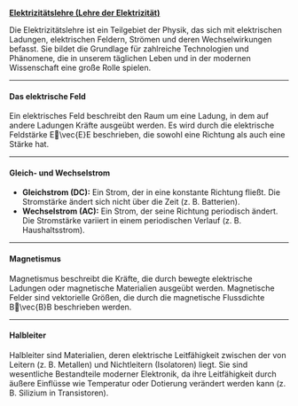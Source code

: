 [**Elektrizitätslehre (Lehre der Elektrizität)**](Elektrizitätslehre.md)

Die Elektrizitätslehre ist ein Teilgebiet der Physik, das sich mit elektrischen Ladungen, elektrischen Feldern, Strömen und deren Wechselwirkungen befasst. Sie bildet die Grundlage für zahlreiche Technologien und Phänomene, die in unserem täglichen Leben und in der modernen Wissenschaft eine große Rolle spielen.

---
#### **Das elektrische Feld**

Ein elektrisches Feld beschreibt den Raum um eine Ladung, in dem auf andere Ladungen Kräfte ausgeübt werden. Es wird durch die elektrische Feldstärke E⃗\vec{E}E beschrieben, die sowohl eine Richtung als auch eine Stärke hat.

---
#### **Gleich- und Wechselstrom**

- **Gleichstrom (DC):** Ein Strom, der in eine konstante Richtung fließt. Die Stromstärke ändert sich nicht über die Zeit (z. B. Batterien).
- **Wechselstrom (AC):** Ein Strom, der seine Richtung periodisch ändert. Die Stromstärke variiert in einem periodischen Verlauf (z. B. Haushaltsstrom).

---
#### **Magnetismus**

Magnetismus beschreibt die Kräfte, die durch bewegte elektrische Ladungen oder magnetische Materialien ausgeübt werden. Magnetische Felder sind vektorielle Größen, die durch die magnetische Flussdichte B⃗\vec{B}B beschrieben werden.

---
#### **Halbleiter**

Halbleiter sind Materialien, deren elektrische Leitfähigkeit zwischen der von Leitern (z. B. Metallen) und Nichtleitern (Isolatoren) liegt. Sie sind wesentliche Bestandteile moderner Elektronik, da ihre Leitfähigkeit durch äußere Einflüsse wie Temperatur oder Dotierung verändert werden kann (z. B. Silizium in Transistoren).